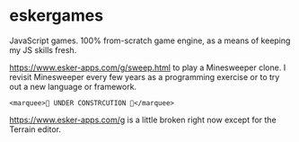 # eskergames

JavaScript games. 100% from-scratch game engine, as a means of keeping my JS skills fresh.

https://www.esker-apps.com/g/sweep.html to play a Minesweeper clone. I revisit Minesweeper every few years as a programming exercise or to try out a new language or framework.

`<marquee>🚧 UNDER CONSTRCUTION 🚧</marquee>`

https://www.esker-apps.com/g is a little broken right now except for the Terrain editor.




